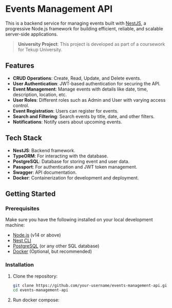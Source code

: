 # Events Management API

This is a backend service for managing events built with [NestJS](https://nestjs.com/), a progressive Node.js framework for building efficient, reliable, and scalable server-side applications.

> **University Project**: This project is developed as part of a coursework for Tekup University.

## Features

- **CRUD Operations**: Create, Read, Update, and Delete events.
- **User Authentication**: JWT-based authentication for securing the API.
- **Event Management**: Manage events with details like date, time, description, location, etc.
- **User Roles**: Different roles such as Admin and User with varying access control.
- **Event Registration**: Users can register for events.
- **Search and Filtering**: Search events by title, date, and other filters.
- **Notifications**: Notify users about upcoming events.
  
## Tech Stack

- **NestJS**: Backend framework.
- **TypeORM**: For interacting with the database.
- **PostgreSQL**: Database for storing event and user data.
- **Passport**: For authentication and JWT token management.
- **Swagger**: API documentation.
- **Docker**: Containerization for development and deployment.
  
## Getting Started

### Prerequisites

Make sure you have the following installed on your local development machine:

- [Node.js](https://nodejs.org/) (v14 or above)
- [Nest CLI](https://docs.nestjs.com/cli/overview)
- [PostgreSQL](https://www.postgresql.org/) (or any other SQL database)
- [Docker](https://www.docker.com/) (Optional, but recommended)

### Installation

1. Clone the repository:

   ```bash
   git clone https://github.com/your-username/events-management-api.git
   cd events-management-api

2. Run docker compose:
